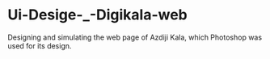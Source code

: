 # Ui-Desige-_-Digikala-web

Designing and simulating the web page of Azdiji Kala, which Photoshop was used for its design.
